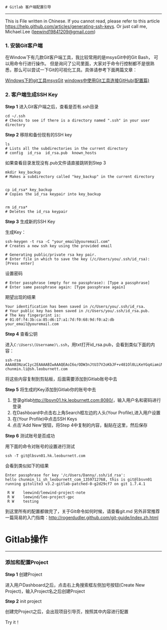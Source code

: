 	# Gitlab 客户端配置引导
*********************************

This is File written in Chinese. If you cannot read, please refer to this article <https://help.github.com/articles/generating-ssh-keys>.
Or just call me, Michael.Lee (leewind19841209@gmail.com)

### 1. 安装Git客户端

在Window下有几款Git客户端工具，我比较常用的是msysGit中的Git Bash， 可以用命令行进行操作。
但是询问了公司里面，大家对于命令行控制都不是很熟悉，那么可以尝试一下Git的可视化工具。具体请参考下面两篇文章：

[Windows下的git工具msysGit](http://wangheng.org/windows%E4%B8%8B%E7%9A%84git%E5%B7%A5%E5%85%B7msysgit.html)
[windows中使用Git工具连接GitHub(配置篇)](http://www.cnblogs.com/sorex/archive/2011/08/10/2132359.html)

### 2. 客户端生成SSH Key

**Step 1** 进入Git客户端之后，查看是否有.ssh目录

    cd ~/.ssh
    # Checks to see if there is a directory named ".ssh" in your user directory

**Step 2** 移除和备份现有的SSH key

    ls
    # Lists all the subdirectories in the current directory
    # config  id_rsa  id_rsa.pub  known_hosts

如果查看目录发现没有.pub文件请直接跳转到Step 3

    mkdir key_backup
    # Makes a subdirectory called "key_backup" in the current directory


    cp id_rsa* key_backup
    # Copies the id_rsa keypair into key_backup


    rm id_rsa*
    # Deletes the id_rsa keypair

**Step 3** 生成新的SSH Key

生成Key：

    ssh-keygen -t rsa -C "your_email@youremail.com"
    # Creates a new ssh key using the provided email

    # Generating public/private rsa key pair.
    # Enter file in which to save the key (/c/Users/you/.ssh/id_rsa): [Press enter]

设置密码

    # Enter passphrase (empty for no passphrase): [Type a passphrase]
    # Enter same passphrase again: [Type passphrase again]

期望出现的结果

    Your identification has been saved in /c/Users/you/.ssh/id_rsa.
    # Your public key has been saved in /c/Users/you/.ssh/id_rsa.pub.
    # The key fingerprint is:
    # 01:0f:f4:3b:ca:85:d6:17:a1:7d:f0:68:9d:f0:a2:db your_email@youremail.com

**Step 4** 查看公钥

进入`C:\Users\(Username)\.ssh`，用txt打开id_rsa.pub，会看到类似下面的内容：

    ssh-rsa AAAAB3NzaC1yc2EAAAABIwAAAQEAoI6o/ODW3nJtU37V2oKbJF+v481Ol0LLKeYGq4iamiM6lFD73cyHFd/ztEc4gYwEpxWYPnHlkVugMjh1ym6LVesn6tiCbqTWjAnoin5v7ugBFZ5iGhcCyrh87MWZpTI2VqXeRhIh4QkBtJpLn701/YUse3W0p1IL1uNOFAdfasdfadfasdfasfdsafwgRq1YJpnbPjtYUBiGwNiMMxXoXGMElE0H9x/OnV+JzYLn0wFOCrakMoR9x7kJyW0sSwpzi/p70tbzSCziz9v9NpzkmBjBg+eOfHYA7TjZF/n8kqpMFcQP9uDa4lJIAtSfgZoJ6062kXeAIQ== chunmin.li@sh.leoburnett.com

将这些内容复制到剪贴板，后面需要添加到Gitlab账号中去


**Step 5** 将生成的Key添加到Gitlab你的账号中去

1. 登录gitlab<http://lbsvn01.hk.leoburnett.com:8080/>，输入用户名和密码进行登录
2. 在Dashboard中点击右上角Search框左边的人头(Your Profile),进入用户设置
3. 在(Your Profile)中点击SSH Keys
4. 点击'Add New'按钮，将Step 4中复制的内容，黏贴在这里，然后保存

**Step 6** 测试账号是否成功

用下面的命令对账号的设置进行测试

    ssh -T git@lbsvn01.hk.leoburnett.com

会看到类似如下的结果

    Enter passphrase for key '/c/Users/Danny/.ssh/id_rsa':
    hello chunmin_li_sh_leoburnett_com_1359712768, this is git@lbsvn01 running gitolite3 v3.2-gitlab-patched-0-g2d29cf7 on git 1.7.4.1

     R W    leewind/leewind-project-note
     R W    leewind/leo-project-gpc
     R W    testing

到这里所有的配置都做完了，关于Git命令如何时候，请查看git.md
另外非常推荐一篇简易的入门指南：<http://rogerdudler.github.com/git-guide/index.zh.html>


# Gitlab操作
*****************************

### 添加和配置Project

**Step 1** 创建Project

进入用户Dashboard之后，点击右上角搜索框左侧加号按钮(Create New Project)，输入Project名之后创建Project

**Step 2** init project

创建完Project之后，会出现项目引导页，按照其中内容进行配置

Try it！
